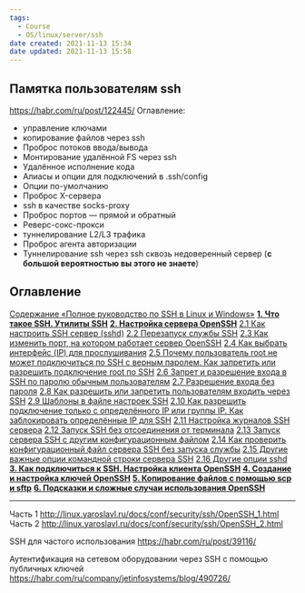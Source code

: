 ```yaml
---
tags:
  - Course
  - OS/linux/server/ssh
date created: 2021-11-13 15:34
date updated: 2021-11-13 15:58
---
```


## Памятка пользователям ssh

<https://habr.com/ru/post/122445/>
Оглавление:

- управление ключами
- копирование файлов через ssh
- Проброс потоков ввода/вывода
- Монтирование удалённой FS через ssh
- Удалённое исполнение кода
- Алиасы и опции для подключений в .ssh/config
- Опции по-умолчанию
- Проброс X-сервера
- ssh в качестве socks-proxy
- Проброс портов — прямой и обратный
- Реверс-сокс-прокси
- туннелирование L2/L3 трафика
- Проброс агента авторизации
- Туннелирование ssh через ssh сквозь недоверенный сервер (**с большой вероятностью вы этого не знаете**)

## Оглавление

[Содержание «Полное руководство по SSH в Linux и Windows»](https://hackware.ru/?p=10059)
**[1. Что такое SSH. Утилиты SSH](https://hackware.ru/?p=9873)**
**[2. Настройка сервера OpenSSH](https://hackware.ru/?p=9906#20)**
[2.1 Как настроить SSH сервер (sshd)](https://hackware.ru/?p=9906#21)
[2.2 Перезапуск службы SSH](https://hackware.ru/?p=9906#22)
[2.3 Как изменить порт, на котором работает сервер OpenSSH](https://hackware.ru/?p=9906#23)
[2.4 Как выбрать интерфейс (IP) для прослушивания](https://hackware.ru/?p=9906#24)
[2.5 Почему пользователь root не может подключиться по SSH с верным паролем. Как запретить или разрешить подключение root по SSH](https://hackware.ru/?p=9906#25)
[2.6 Запрет и разрешение входа в SSH по паролю обычным пользователям](https://hackware.ru/?p=9906#26)
[2.7 Разрешение входа без пароля](https://hackware.ru/?p=9906#27)
[2.8 Как разрешить или запретить пользователям входить через SSH](https://hackware.ru/?p=9906#28)
[2.9 Шаблоны в файле настроек SSH](https://hackware.ru/?p=9906#29)
[2.10 Как разрешить подключение только с определённого IP или группы IP. Как заблокировать определённые IP для SSH](https://hackware.ru/?p=9906#210)
[2.11 Настройка журналов SSH сервера](https://hackware.ru/?p=9906#211)
[2.12 Запуск SSH без отсоединения от терминала](https://hackware.ru/?p=9906#212)
[2.13 Запуск сервера SSH с другим конфигурационным файлом](https://hackware.ru/?p=9906#213)
[2.14 Как проверить конфигурационный файл сервера SSH без запуска службы](https://hackware.ru/?p=9906#214)
[2.15 Другие важные опции командной строки сервера SSH](https://hackware.ru/?p=9906#215)
[2.16 Другие опции sshd](https://hackware.ru/?p=9906#216)
**[3. Как подключиться к SSH. Настройка клиента OpenSSH](https://hackware.ru/?p=9928)**
**[4. Создание и настройка ключей OpenSSH](https://hackware.ru/?p=9939)**
**[5. Копирование файлов с помощью scp и sftp](https://hackware.ru/?p=9960)**
**[6. Подсказки и сложные случаи использования OpenSSH](https://hackware.ru/?p=10033)**

------

Часть 1
http://linux.yaroslavl.ru/docs/conf/security/ssh/OpenSSH_1.html
Часть 2
http://linux.yaroslavl.ru/docs/conf/security/ssh/OpenSSH_2.html

SSH для частого использования
https://habr.com/ru/post/39116/

Аутентификация на сетевом оборудовании через SSH с помощью публичных ключей
https://habr.com/ru/company/jetinfosystems/blog/490726/
